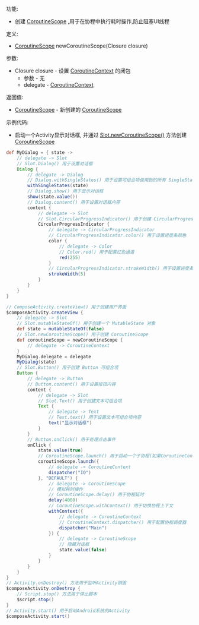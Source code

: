 功能:

+ 创建 [CoroutineScope](/API/Coroutines/CoroutineScope/README.md) ,用于在协程中执行耗时操作,防止阻塞UI线程

定义:

+ [CoroutineScope](/API/Coroutines/CoroutineScope/README.md) newCoroutineScope(Closure closure)

参数:

+ Closure closure - 设置 [CoroutineContext](/API/Coroutines/CoroutineContext/README.md) 的闭包
    + 参数 - 无
    + delegate - [CoroutineContext](/API/Coroutines/CoroutineContext/README.md)

返回值:

+ [CoroutineScope](/API/Coroutines/CoroutineScope/README.md) -
  新创建的 [CoroutineScope](/API/Coroutines/CoroutineScope/README.md)

示例代码:

+ 启动一个Activity显示对话框,
  并通过 [Slot.newCoroutineScope()](/API/UI/Compose/Slot/Slot/README.md?id=newCoroutineScope)
  方法创建 [CoroutineScope](/API/Coroutines/CoroutineScope/README.md)

```groovy
def MyDialog = { state ->
    // delegate -> Slot
    // Slot.Dialog() 用于设置对话框
    Dialog {
        // delegate -> Dialog
        // Dialog.withSingleStates() 用于设置可组合项使用到的所有 SingleState
        withSingleStates(state)
        // Dialog.show() 用于显示对话框
        show(state.value())
        // Dialog.content() 用于设置对话框内容
        content {
            // delegate -> Slot
            // Slot.CircularProgressIndicator() 用于创建 CircularProgressIndicator 可组合项
            CircularProgressIndicator {
                // delegate -> CircularProgressIndicator
                // CircularProgressIndicator.color() 用于设置进度条颜色
                color {
                    // delegate -> Color
                    // Color.red() 用于配置红色通道
                    red(255)
                }
                // CircularProgressIndicator.strokeWidth() 用于设置进度条宽度
                strokeWidth(5)
            }
        }
    }
}

// ComposeActivity.createView() 用于创建用户界面
$composeActivity.createView {
    // delegate -> Slot
    // Slot.mutableStateOf() 用于创建一个 MutableState 对象
    def state = mutableStateOf(false)
    // Slot.newCoroutineScope() 用于创建 CoroutineScope
    def coroutineScope = newCoroutineScope {
        // delegate -> CoroutineContext
    }
    MyDialog.delegate = delegate
    MyDialog(state)
    // Slot.Button() 用于创建 Button 可组合项
    Button {
        // delegate -> Button
        // Button.content() 用于设置按钮内容
        content {
            // delegate -> Slot
            // Slot.Text() 用于创建文本可组合项
            Text {
                // delegate -> Text
                // Text.text() 用于设置文本可组合项内容
                text("显示对话框")
            }
        }
        // Button.onClick() 用于处理点击事件
        onClick {
            state.value(true)
            // CoroutineScope.launch() 用于启动一个子协程(如果CoroutineContext设置了Job参数,那么就是启动一个新协程,与启动它的协程没有父子关系)
            coroutineScope.launch({
                // delegate -> CoroutineContext
                dispatcher("IO")
            }, "DEFAULT") {
                // delegate -> CoroutineScope
                // 模拟耗时操作
                // CoroutineScope.delay() 用于协程延时
                delay(4000)
                // CoroutineScope.withContext() 用于切换协程上下文
                withContext({
                    // delegate -> CoroutineContext
                    // CoroutineContext.dispatcher() 用于配置协程调度器
                    dispatcher("Main")
                }) {
                    // delegate -> CoroutineScope
                    // 隐藏对话框
                    state.value(false)
                }
            }
        }
    }
}
// Activity.onDestroy() 方法用于监听Activity销毁
$composeActivity.onDestroy {
    // Script.stop() 方法用于停止脚本
    $script.stop()
}
// Activity.start() 用于启动Android系统的Activity
$composeActivity.start()
```